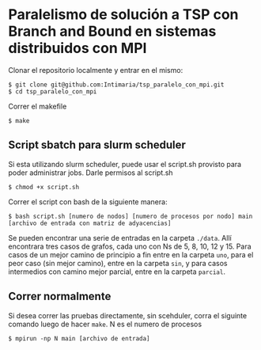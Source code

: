 # Paralelismo de solución a TSP con Branch and Bound en sistemas distribuidos con MPI

Clonar el repositorio localmente y entrar en el mismo: 
``` 
$ git clone git@github.com:Intimaria/tsp_paralelo_con_mpi.git
$ cd tsp_paralelo_con_mpi
```
Correr el makefile 
```
$ make
```
## Script sbatch para slurm scheduler

Si esta utilizando slurm scheduler, puede usar el script.sh provisto para poder administrar jobs. 
Darle permisos al script.sh
```
$ chmod +x script.sh
```
Correr el script con bash de la siguiente manera:
```
$ bash script.sh [numero de nodos] [numero de procesos por nodo] main [archivo de entrada con matriz de adyacencias]
```
Se pueden encontrar una serie de entradas en la carpeta `./data`. Allí encontrara tres casos de grafos, cada uno con Ns de 5, 8, 10, 12 y 15.
Para casos de un mejor camino de principio a fin entre en la carpeta `uno`, para el peor caso (sin mejor camino), entre en la carpeta `sin`, y para casos intermedios con camino mejor parcial, entre en la carpeta `parcial`.

## Correr normalmente

Si desea correr las pruebas directamente, sin scehduler, corra el siguinte comando luego de hacer `make`. N es el numero de procesos
```
$ mpirun -np N main [archivo de entrada]
```


